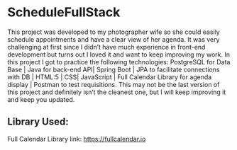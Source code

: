 # ScheduleFullStack

This project was developed to my photographer wife so she could easily schedule appointments and have a clear view of her agenda. It was very challenging at first since I didn’t have much experience in front-end development but turns out I loved it and want to keep improving my work.
In this project I got to practice the following technologies: PostgreSQL for Data Base | Java for back-end API| Spring Boot | JPA to facilitate connections with DB | HTML:5 | CSS| JavaScript | Full Calendar Library for agenda display | Postman to test requisitions.
This may not be the last version of this project and definitely isn’t the cleanest one, but I will keep improving it and keep you updated.

## Library Used: 
 
Full Calendar Library link:
https://fullcalendar.io

